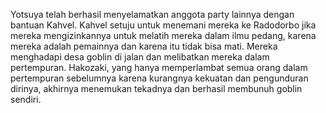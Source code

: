 Yotsuya telah berhasil menyelamatkan anggota party lainnya dengan bantuan Kahvel. Kahvel setuju untuk menemani mereka ke Radodorbo jika mereka mengizinkannya untuk melatih mereka dalam ilmu pedang, karena mereka adalah pemainnya dan karena itu tidak bisa mati. Mereka menghadapi desa goblin di jalan dan melibatkan mereka dalam pertempuran. Hakozaki, yang hanya memperlambat semua orang dalam pertempuran sebelumnya karena kurangnya kekuatan dan pengunduran dirinya, akhirnya menemukan tekadnya dan berhasil membunuh goblin sendiri.

